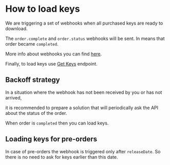 # How to load keys

We are triggering a set of webhooks when all purchased keys are ready to download.

The `order.complete` and `order.status` webhooks will be sent. In means that order became `completed`.

More info about webhooks you can find [here](Webhooks.md).

Finally, to load keys use [Get Keys](../api/order/v2/README.md#get-keys) endpoint.


## Backoff strategy

In a situation where the webhook has not been received by you or has not arrived,

it is recommended to prepare a solution that will periodically ask the API about the status of the order.

When order is `completed` then you can load keys.


## Loading keys for pre-orders

In case of pre-orders the webhook is triggered only after `releaseDate`. So there is no need to ask for keys earlier than this date.
